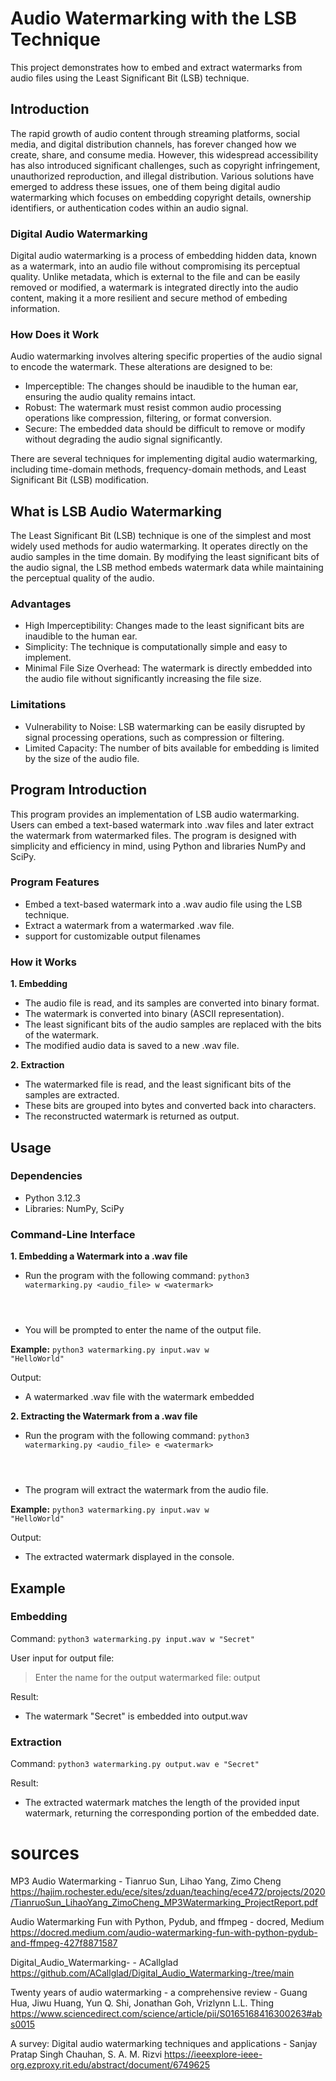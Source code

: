 # Audio Watermarking with the LSB Technique

This project demonstrates how to embed and extract watermarks from audio files using the Least Significant Bit (LSB) technique.

## Introduction

The rapid growth of audio content through streaming platforms, social media, and digital distribution channels, has forever changed how we create, share, and consume media. However, this widespread accessibility has also introduced significant challenges, such as copyright infringement, unauthorized reproduction, and illegal distribution. Various solutions have emerged to address these issues, one of them being digital audio watermarking which focuses on embedding copyright details, ownership identifiers, or authentication codes within an audio signal.

### Digital Audio Watermarking

Digital audio watermarking is a process of embedding hidden data, known as a watermark, into an audio file without compromising its perceptual quality. Unlike metadata, which is external to the file and can be easily removed or modified, a watermark is integrated directly into the audio content, making it a more resilient and secure method of embeding information.

### How Does it Work

Audio watermarking involves altering specific properties of the audio signal to encode the watermark. These alterations are designed to be:

- Imperceptible: The changes should be inaudible to the human ear, ensuring the audio quality remains intact.
- Robust: The watermark must resist common audio processing operations like compression, filtering, or format conversion.
- Secure: The embedded data should be difficult to remove or modify without degrading the audio signal significantly.

There are several techniques for implementing digital audio watermarking, including time-domain methods, frequency-domain methods, and Least Significant Bit (LSB) modification.

## What is LSB Audio Watermarking

The Least Significant Bit (LSB) technique is one of the simplest and most widely used methods for audio watermarking. It operates directly on the audio samples in the time domain. By modifying the least significant bits of the audio signal, the LSB method embeds watermark data while maintaining the perceptual quality of the audio.

### Advantages

- High Imperceptibility: Changes made to the least significant bits are inaudible to the human ear.
- Simplicity: The technique is computationally simple and easy to implement.
- Minimal File Size Overhead: The watermark is directly embedded into the audio file without significantly increasing the file size.

### Limitations

- Vulnerability to Noise: LSB watermarking can be easily disrupted by signal processing operations, such as compression or filtering.
- Limited Capacity: The number of bits available for embedding is limited by the size of the audio file.


## Program Introduction

This program provides an implementation of LSB audio watermarking. Users can embed a text-based watermark into .wav files and later extract the watermark from watermarked files. The program is designed with simplicity and efficiency in mind, using Python and libraries NumPy and SciPy.

### Program Features

- Embed a text-based watermark into a .wav audio file using the LSB technique.
- Extract a watermark from a watermarked .wav file.
- support for customizable output filenames

### How it Works

**1. Embedding**
- The audio file is read, and its samples are converted into binary format.
- The watermark is converted into binary (ASCII representation).
- The least significant bits of the audio samples are replaced with the bits of the watermark.
- The modified audio data is saved to a new .wav file.

**2. Extraction**
- The watermarked file is read, and the least significant bits of the samples are extracted.
- These bits are grouped into bytes and converted back into characters.
- The reconstructed watermark is returned as output.

## Usage

### Dependencies

- Python 3.12.3
- Libraries: NumPy, SciPy

### Command-Line Interface

**1. Embedding a Watermark into a .wav file**

- Run the program with the following command:
<code>python3 watermarking.py \<audio_file> w \<watermark>
</code>

- You will be prompted to enter the name of the output file.

**Example:**
<code>python3 watermarking.py input.wav w "HelloWorld"
</code>

Output:
- A watermarked .wav file with the watermark embedded

**2. Extracting the Watermark from a .wav file**

- Run the program with the following command:
<code>python3 watermarking.py \<audio_file> e \<watermark>
</code>

- The program will extract the watermark from the audio file.

**Example:**
<code>python3 watermarking.py input.wav w "HelloWorld"
</code>

Output:
- The extracted watermark displayed in the console.

## Example

### Embedding

Command:
<code>python3 watermarking.py input.wav w "Secret"
</code>

User input for output file:
> Enter the name for the output watermarked file: output

Result:
- The watermark "Secret" is embedded into output.wav

### Extraction

Command:
<code>python3 watermarking.py output.wav e "Secret"
</code>

Result:
- The extracted watermark matches the length of the provided input watermark, returning the corresponding portion of the embedded date.

# sources
MP3 Audio Watermarking - Tianruo Sun, Lihao Yang, Zimo Cheng
https://hajim.rochester.edu/ece/sites/zduan/teaching/ece472/projects/2020/TianruoSun_LihaoYang_ZimoCheng_MP3Watermarking_ProjectReport.pdf

Audio Watermarking Fun with Python, Pydub, and ffmpeg - docred, Medium
https://docred.medium.com/audio-watermarking-fun-with-python-pydub-and-ffmpeg-427f8871587

Digital_Audio_Watermarking- - ACallglad
https://github.com/ACallglad/Digital_Audio_Watermarking-/tree/main

Twenty years of audio watermarking - a comprehensive review - Guang Hua, Jiwu Huang, Yun Q. Shi, Jonathan Goh, Vrizlynn L.L. Thing
https://www.sciencedirect.com/science/article/pii/S0165168416300263#abs0015

A survey: Digital audio watermarking techniques and applications - Sanjay Pratap Singh Chauhan, S. A. M. Rizvi
https://ieeexplore-ieee-org.ezproxy.rit.edu/abstract/document/6749625
